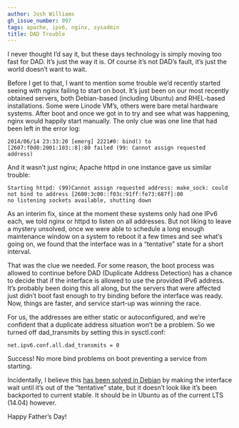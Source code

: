 ```yaml
---
author: Josh Williams
gh_issue_number: 997
tags: apache, ipv6, nginx, sysadmin
title: DAD Trouble
---
```




I never thought I’d say it, but these days technology is simply moving too fast for DAD. It’s just the way it is. Of course it’s not DAD’s fault, it’s just the world doesn’t want to wait.

Before I get to that, I want to mention some trouble we’d recently started seeing with nginx failing to start on boot. It’s just been on our most recently obtained servers, both Debian-based (including Ubuntu) and RHEL-based installations. Some were Linode VM’s, others were bare metal hardware systems. After boot and once we got in to try and see what was happening, nginx would happily start manually. The only clue was one line that had been left in the error log:

```nohighlight
2014/06/14 23:33:20 [emerg] 2221#0: bind() to [2607:f0d0:2001:103::8]:80 failed (99: Cannot assign requested address)
```

And it wasn’t just nginx; Apache httpd in one instance gave us similar trouble:

```nohighlight
Starting httpd: (99)Cannot assign requested address: make_sock: could not bind to address [2600:3c00::f03c:91ff:fe73:687f]:80
no listening sockets available, shutting down
```

As an interim fix, since at the moment these systems only had one IPv6 each, we told nginx or httpd to listen on all addresses. But not liking to leave a mystery unsolved, once we were able to schedule a long enough maintenance window on a system to reboot it a few times and see what’s going on, we found that the interface was in a “tentative” state for a short interval.

That was the clue we needed. For some reason, the boot process was allowed to continue before DAD (Duplicate Address Detection) has a chance to decide that if the interface is allowed to use the provided IPv6 address. It’s probably been doing this all along, but the servers that were affected just didn’t boot fast enough to try binding before the interface was ready. Now, things are faster, and service start-up was winning the race.

For us, the addresses are either static or autoconfigured, and we’re confident that a duplicate address situation won’t be a problem. So we turned off dad_transmits by setting this in sysctl.conf:

```
net.ipv6.conf.all.dad_transmits = 0
```

Success! No more bind problems on boot preventing a service from starting.

Incidentally, I believe this [has been solved in Debian](https://bugs.debian.org/cgi-bin/bugreport.cgi?bug=705996) by making the interface wait until it’s out of the “tentative” state, but it doesn’t look like it’s been backported to current stable. It should be in Ubuntu as of the current LTS (14.04) however.

Happy Father’s Day!


